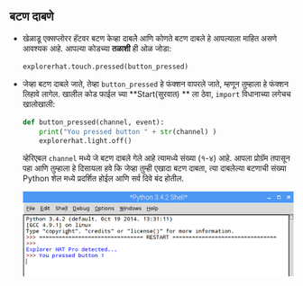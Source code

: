 ## बटण दाबणे

- खेळाडू एक्सप्लोरर हॅटवर बटण केव्हा दाबलेे आणि कोणते बटण दाबले हे आपल्याला माहित असणे आवश्यक आहे. आपल्या कोडच्या **तळाशी** ही ओळ जोडा:
    
    ```python
    explorerhat.touch.pressed(button_pressed)
    ```

- जेव्हा बटण दाबले जाते, तेव्हा `button_pressed` हे फंक्शन वापरले जाते, म्हणून तुम्हाला हे फंक्शन लिहावे लागेल. खालील कोड फाईल च्या **Start(सुरवात) ** ला ठेवा, `import` विधानाच्या लगेचच खालोखाली:
    
    ```python
    def button_pressed(channel, event):
        print("You pressed button " + str(channel) )
        explorerhat.light.off()
    ```
    
    व्हेरिएबल `channel` मध्ये जे बटण दाबले गेले आहे त्यामध्ये संख्या (१-४) आहे. आपला प्रोग्रॅम तपासून पहा आणि तुम्हाला हे दिसायला हवे कि जेव्हा तुम्ही एखादा बटण दाबता, त्या दाबलेल्या बटणाची संख्या Python शेल मध्ये प्रदर्शित होईल आणि सर्व दिवे बंद होतील.
    
    ![कोणते बटण दाबला गेला ते सांगणारा संदेश](images/pressed-button.png)
